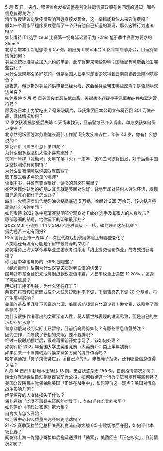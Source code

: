 5 月 15 日，央行、银保监会发布调整差别化住房信贷政策有关问题的通知，哪些信息值得关注？  
清华教授建议向受疫情影响百姓直接发现金，这一举措能稳住未来的消费吗？  
假如一个高水平程序员故意留了一个只有他自己知道的漏洞，那么这种行为违法吗？  
如何看待 T1 选手 zeus 比赛第一视角延迟显示为 22ms 低于季中赛官方要求的 35ms？  
北京新增本土新冠感染者 55 例，朝阳房山顺义丰台 4 区继续居家办公，目前疫情情况如何？  
芬兰总统批准芬兰加入北约的申请，此举将带来哪些影响？国际局势可能会发生哪些变化？  
为什么云南那么多好吃的，但是全国人民平时却很少吃得到云南菜或者云南小吃零食？  
据报道，俄罗斯对芬兰的供电量已经为零，这会给芬兰带来哪些影响？是否影响双边关系？  
如何看待 5 月 15 日美国突发恶性枪击案，美媒集体避提枪手佩戴新纳粹和亚速营符号？  
顾客吃日本士力架吃出 7 毫米玻璃片，玛氏集团日本公司宣布将召回 301 万块产品，具体情况如何？  
17 岁女孩凌晨聚餐后失踪 4 天尚未找到，目前警方已介入调查，单身女孩如何保证安全？  
北京世纪坛医院常务副院长高伟工作期间突发疾病去世，年仅 43 岁，你有什么想说的？  
如何评价《声生不息》第四期？  
为什么很多组装机大佬不喜欢跑分？  
天问一号携「祝融号」火星车落「火」一周年，天问二号即将出发，对于后续中国深空探测你有何期待？  
为什么鲁智深可以说圆寂就圆寂？  
要不要去看多年没见的老师?  
读很多书，并没有变得很好，读书的意义在哪里？  
突然发现你认为的好朋友其实就是表面对你好，背地里却对任何人讲你坏话，发现自己的真心错付了怎么办？  
四川一火锅店卖出含地沟油火锅锅底近 5 万锅，金额计 228 万余元，该火锅店将面临什么法律处罚？  
如何看待 2022 季中冠军赛期间部分观众对 Faker 选手及其家人的人身攻击？  
哪部漫画的结局，给你留下的印象最深刻？  
2022 MSI 小组赛 T1 1:0 SGB 六连胜晋级下一轮，如何评价这场比赛？  
努力是否一定有回报?  
PS5 国行上市一周年了，次世代游戏机使用体验上有哪些变化？  
人类现在有没有可能是宇宙中最高等的文明？  
如何看待上海大学今年毕业生游泳考试采用「线上提交理论作业」的方式进行考核？  
你心目中华语电影的 TOP5 是哪些？  
《绝命毒师》后期为什么汉克夫妇对老白恨的切齿？  
国际货币基金组织完成特别提款权定值审查，人民币权重上调至 12.28% ，透露了哪些信息？  
明知打工挣不到钱，为什么还在打工？  
两部门将首套住房商业性个人住房贷款利率下调，下限较原先下调 20 个基点，将产生哪些影响？  
美国议员怂恿拜登下周窜访台湾，美国近期频频在台湾议题上做文章，这释放了哪些信号？  
为什么很多作者写出的文章深谙人性，将人情世故表现的淋漓尽致，但是自己的生活却不尽人意？  
普京称俄乌谈判实际上已暂停，目前俄乌局势如何？有哪些信息值得关注？  
因为工作，而导致了长期的失眠，要不要辞职？  
经过一段时期摆烂后，很难再重新开始学习了，该如何处理？  
如何评价 2022 年全国大学生英语竞赛（大英赛）C 类上半年初赛?  
如果失去一个重要的朋友换来全多方面的提升值得吗？  
哈尔滨通报「男子烧伤身亡」，系自己点的火，未被绳子捆绑，还有哪些信息值得关注？  
5 月 14 日四川新增本土确诊 13 例，无症状感染者 196 例，目前疫情情况如何？  
瑞士将就逝世后自动捐献器官举行公投，如何看待这一行为？它可能有哪些利弊？  
美国众议院民主党领袖称美国「正处在战争中」，如何评价这一观点？美国对俄乌战争影响几何？  
经常熬夜的人身体损失了什么？  
恩比德称「哈登不再是火箭版的哈登了」，如何评价哈登的水平？  
如何评价《间谍过家家》第六集？  
自考大专怎么开始？  
银河系中心超大质量黑洞会吸走地球吗？  
21-22 赛季英格兰足总杯决赛利物浦点球大战 6:5 击败切尔西夺冠，如何评价本场比赛？  
网友称上海一跑腿小哥接单后拖延送货并「勒索」，美团回应「正在核实」，目前情况如何？  
